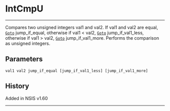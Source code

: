 # IntCmpU

---

Compares two unsigned integers val1 and val2. If val1 and val2 are equal, [`Goto`][1] jump\_if\_equal, otherwise if val1 < val2, [`Goto`][1] jump\_if\_val1\_less, otherwise if val1 > val2, [`Goto`][1] jump\_if\_val1\_more. Performs the comparison as unsigned integers.

## Parameters

    val1 val2 jump_if_equal [jump_if_val1_less] [jump_if_val1_more]

## History

Added in NSIS v1.60

---

[1]: Goto.md